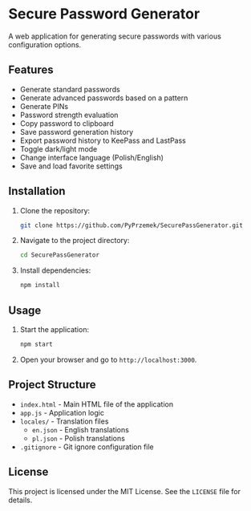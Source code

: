 # Secure Password Generator

A web application for generating secure passwords with various configuration options.

## Features

- Generate standard passwords
- Generate advanced passwords based on a pattern
- Generate PINs
- Password strength evaluation
- Copy password to clipboard
- Save password generation history
- Export password history to KeePass and LastPass
- Toggle dark/light mode
- Change interface language (Polish/English)
- Save and load favorite settings

## Installation

1. Clone the repository:
    ```sh
    git clone https://github.com/PyPrzemek/SecurePassGenerator.git
    ```
2. Navigate to the project directory:
    ```sh
    cd SecurePassGenerator
    ```
3. Install dependencies:
    ```sh
    npm install
    ```

## Usage

1. Start the application:
    ```sh
    npm start
    ```
2. Open your browser and go to `http://localhost:3000`.

## Project Structure

- `index.html` - Main HTML file of the application
- `app.js` - Application logic
- `locales/` - Translation files
  - `en.json` - English translations
  - `pl.json` - Polish translations
- `.gitignore` - Git ignore configuration file

## License

This project is licensed under the MIT License. See the `LICENSE` file for details.
